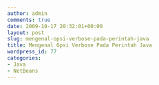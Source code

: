 ```yaml
---
author: admin
comments: true
date: 2009-10-17 20:32:01+00:00
layout: post
slug: mengenal-opsi-verbose-pada-perintah-java
title: Mengenal Opsi Verbose Pada Perintah Java
wordpress_id: 77
categories:
- Java
- NetBeans
---
```


